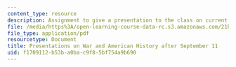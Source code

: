 ```yaml
---
content_type: resource
description: Assignment to give a presentation to the class on current events.
file: /media/https%3A/open-learning-course-data-rc.s3.amazonaws.com/21h-223-war-american-society-fall-2002/f1709112b53ba0bac9f85bf754a9b690_war_preshand1102.pdf
file_type: application/pdf
resourcetype: Document
title: Presentations on War and American History after September 11
uid: f1709112-b53b-a0ba-c9f8-5bf754a9b690
---
```

